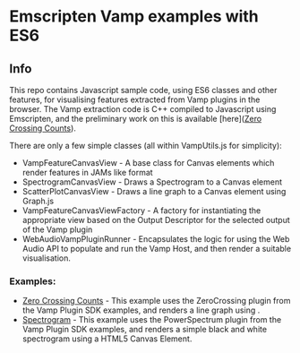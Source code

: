 # Emscripten Vamp examples with ES6

## Info

This repo contains Javascript sample code, using ES6 classes and other features, for visualising features extracted from Vamp plugins in the browser. The Vamp extraction code is C++ compiled to Javascript using Emscripten, and the preliminary work on this is available [here]([Zero Crossing Counts](https://lucasthompson.github.io/vamp-js-example-es6/zero-crossings.html)). 

There are only a few simple classes (all within VampUtils.js for simplicity):

* VampFeatureCanvasView - A base class for Canvas elements which render features in JAMs like format
* SpectrogramCanvasView - Draws a Spectrogram to a Canvas element
* ScatterPlotCanvasView - Draws a line graph to a Canvas element using Graph.js
* VampFeatureCanvasViewFactory - A factory for instantiating the appropriate view based on the Output Descriptor for the selected output of the Vamp plugin
* WebAudioVampPluginRunner - Encapsulates the logic for using the Web Audio API to populate and run the Vamp Host, and then render a suitable visualisation. 


### Examples: 
* [Zero Crossing Counts](https://lucasthompson.github.io/vamp-js-example-es6/zero-crossings.html) - This example uses the ZeroCrossing plugin from the Vamp Plugin SDK examples, and renders a line graph using .
* [Spectrogram](https://lucasthompson.github.io/vamp-js-example-es6/spectrogram.html) - This example uses the PowerSpectrum plugin from the Vamp Plugin SDK examples, and renders a simple black and white spectrogram using a HTML5 Canvas Element.

